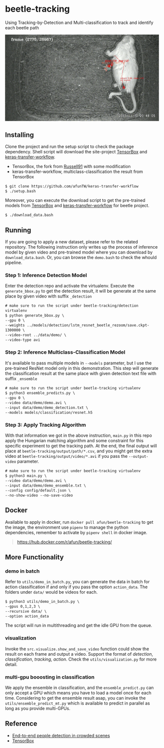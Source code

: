 # beetle-tracking
Using Tracking-by-Detection and Multi-classification to track and identify each beetle path

![tracking-demo](track.gif)

## Installing

Clone the project and run the setup script to check the package dependency. Shell script will download the site-project [TensorBox](https://github.com/afunTW/TensorBox) and [keras-transfer-workflow](https://github.com/afunTW/keras-transfer-workflow).

- TensorBox, the fork from [Russell91](https://github.com/Russell91/TensorBox) with some modification
- keras-transfer-workflow, multiclass-classification the result from TensorBox

```
$ git clone https://github.com/afunTW/keras-transfer-workflow
$ ./setup.bash
```

Moreover, you can execute the download script to get the pre-trained models from [TensorBox](https://github.com/Russell91/TensorBox) and [keras-transfer-workflow](https://github.com/afunTW/keras-transfer-workflow) for beetle project.

```
$ ./download_data.bash
```

## Running

If you are going to apply a new dataset, please refer to the related repository. The following instruction only writes up the process of inference model by given video and pre-trained model where you can download by `download_data.bash`. Or, you can browse the `demo.bash` to check the whould pipeline.

### Step 1: Inference Detection Model

Enter the detection repo and activate the virtualenv. Execute the `generate_bbox.py` to get the detection result, it will be generate at the same place by given video with suffix `_detection`

```
# make sure to run the script under beetle-tracking/detection virtualenv
$ python generate_bbox.py \
--gpu 0 \
--weights ../models/detection/lstm_resnet_beetle_rezoom/save.ckpt-1300000 \
--video-root ../data/demo/ \
--video-type avi
```

### Step 2: Inference Multiclass-Classification Model

It's available to pass multiple models in `--models` parameter, but I use the pre-trained ResNet model only in this demonstration. This step will generate the classification result at the same place with given detection text file with suffix `_ensemble`

```
# make sure to run the script under beetle-tracking virtualenv
$ python3 ensemble_predicts.py \
--gpu 0 \
--video data/demo/demo.avi \
--input data/demo/demo_detection.txt \
--models models/classification/resnet.h5
```

### Step 3: Apply Tracking Algorithm

With that information we got in the above instruction, `main.py` in this repo apply the Hungarian matching algorithm and some constraint for this specific experiment to get the tracking path. At the end, the final output will place at `beetle-tracking/output/path/*.csv`, and you might get the extra video at `beetle-tracking/output/video/*.avi` if you pass the `--output-video` parameter.

```
# make sure to run the script under beetle-tracking virtualenv
$ python3 main.py \
--video data/demo/demo.avi \
--input data/demo/demo_ensemble.txt \
--config config/default.json \
--no-show-video --no-save-video
```

## Docker

Available to apply in docker, run `docker pull afun/beetle-tracking` to get the image, the environment use `pipenv` to manage the python dependencies, remember to activate by `pipenv shell` in docker image.

> https://hub.docker.com/r/afun/beetle-tracking/ 

## More Functionality

### demo in batch

Refer to `utils/demo_in_batch.py`, you can generate the data in batch for action classification if and only if you pass the option `action_data`. The folders under `data/` would be videos for each.

```
$ python3 utils/demo_in_batch.py \
--gpus 0,1,2,3 \
--recursive data/ \ 
--option action_data
```

The script will run in multithreading and get the idle GPU from the queue.

### visualization

Invoke the `src.visualize.show_and_save_video` function could show the result on each frame and output a video. Support the format of *detection*, *classification*, *tracking*, *action*. Check the `utils/visualization.py` for more detail.

### multi-gpu booosting in classification

We apply the ensemble in classification, and the `ensemble_predict.py` can only accept a GPU which means you have to load a model once for each time. Considering to get the ensemble result asap, you can invoke the `utils/ensemble_predict_mt.py` which is available to predict in parallel as long as you provide multi-GPUs.


## Reference

- [End-to-end people detection in crowded scenes](https://arxiv.org/abs/1506.04878)
- [TensorBox](https://github.com/afunTW/TensorBox)
